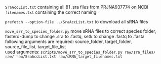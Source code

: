 ```SraAccList.txt``` containing all 81 .sra files from PRJNA937774 on NCBI  
```filenames.txt``` containing the correct naming  

```prefetch --option-file ../SraAccList.txt``` to download all sRNA files  

```move_srr_to_species_folder.py``` move sRNA files to correct species folder, fasterq-dump to change .sra to .fastq, setk to change .fastq to .fasta  
following arguments are required: source_folder, target_folder, source_file_list, target_file_list  
used arguments: ```scripts/move_srr_to_species_folder.py raw/sra_files/ raw/ raw/SraAccList.txt raw/sRNA_target_filenames.txt```  
